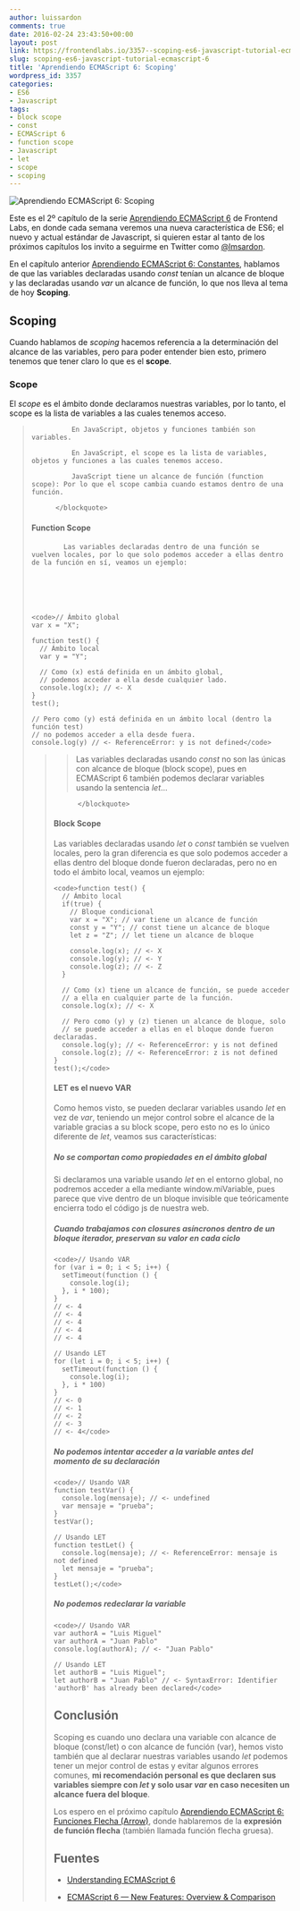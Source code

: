 ```yaml
---
author: luissardon
comments: true
date: 2016-02-24 23:43:50+00:00
layout: post
link: https://frontendlabs.io/3357--scoping-es6-javascript-tutorial-ecmascript-6
slug: scoping-es6-javascript-tutorial-ecmascript-6
title: 'Aprendiendo ECMAScript 6: Scoping'
wordpress_id: 3357
categories:
- ES6
- Javascript
tags:
- block scope
- const
- ECMAScript 6
- function scope
- Javascript
- let
- scope
- scoping
---
```


![Aprendiendo ECMAScript 6: Scoping](https://frontendlabs.io/wp-content/uploads/2016/02/cabecera-aprendiendo-es6.jpg)


          

Este es el 2º capítulo de la serie [Aprendiendo ECMAScript 6](https://frontendlabs.io/?s=Aprendiendo+ECMAScript+6) de Frontend Labs, en donde cada semana veremos una nueva característica de ES6; el nuevo y actual estándar de Javascript, si quieren estar al tanto de los próximos capítulos los invito a seguirme en Twitter como [@lmsardon](https://twitter.com/lmsardon).


          

En el capítulo anterior [Aprendiendo ECMAScript 6: Constantes](https://frontendlabs.io/3210--constantes-es6-javascript-tutorial-ecmascript-6), hablamos de que las variables declaradas usando _const_ tenían un alcance de bloque y las declaradas usando _var_ un alcance de función, lo que nos lleva al tema de hoy **Scoping**.
            
          


          

## Scoping


          

Cuando hablamos de _scoping_ hacemos referencia a la determinación del alcance de las variables, pero para poder entender bien esto, primero tenemos que tener claro lo que es el **scope**.
            
          


          

### Scope


          

El _scope_ es el ámbito donde declaramos nuestras variables, por lo tanto, el scope es la lista de variables a las cuales tenemos acceso.
            
          


          

<blockquote>
            
> 
> 
              En JavaScript, objetos y funciones también son variables.   

              En JavaScript, el scope es la lista de variables, objetos y funciones a las cuales tenemos acceso.   

              JavaScript tiene un alcance de función (function scope): Por lo que el scope cambia cuando estamos dentro de una función.
              
            
> 
> 
          </blockquote>


          

#### Function Scope


          


            Las variables declaradas dentro de una función se vuelven locales, por lo que solo podemos acceder a ellas dentro de la función en sí, veamos un ejemplo:
            
          


          
    
    <code>// Ámbito global
    var x = "X";
    
    function test() {
      // Ámbito local
      var y = "Y";
    
      // Como (x) está definida en un ámbito global,
      // podemos acceder a ella desde cualquier lado.
      console.log(x); // <- X
    }
    test();
    
    // Pero como (y) está definida en un ámbito local (dentro la función test)
    // no podemos acceder a ella desde fuera.
    console.log(y) // <- ReferenceError: y is not defined</code>

  

          

<blockquote>
            
> 
> Las variables declaradas usando _const_ no son las únicas con alcance de bloque (block scope), pues en ECMAScript 6 también podemos declarar variables usando la sentencia _let_...
              
            
> 
> 
          </blockquote>


          

#### Block Scope


          

Las variables declaradas usando _let_ o _const_ también se vuelven locales, pero la gran diferencia es que solo podemos acceder a ellas dentro del bloque donde fueron declaradas, pero no en todo el ámbito local, veamos un ejemplo:
            
          


          
    
    <code>function test() {
      // Ámbito local
      if(true) {
        // Bloque condicional
        var x = "X"; // var tiene un alcance de función
        const y = "Y"; // const tiene un alcance de bloque
        let z = "Z"; // let tiene un alcance de bloque
    
        console.log(x); // <- X
        console.log(y); // <- Y
        console.log(z); // <- Z
      }
    
      // Como (x) tiene un alcance de función, se puede acceder
      // a ella en cualquier parte de la función.
      console.log(x); // <- X
    
      // Pero como (y) y (z) tienen un alcance de bloque, solo
      // se puede acceder a ellas en el bloque donde fueron declaradas.
      console.log(y); // <- ReferenceError: y is not defined
      console.log(z); // <- ReferenceError: z is not defined
    }
    test();</code>

  

          

#### LET es el nuevo VAR


          

Como hemos visto, se pueden declarar variables usando _let_ en vez de _var_, teniendo un mejor control sobre el alcance de la variable gracias a su block scope, pero esto no es lo único diferente de _let_, veamos sus características:
            
          


          

##### No se comportan como propiedades en el ámbito global


          

Si declaramos una variable usando _let_ en el entorno global, no podremos acceder a ella mediante window.miVariable, pues parece que vive dentro de un bloque invisible que teóricamente encierra todo el código js de nuestra web.
            
          


          

##### Cuando trabajamos con closures asíncronos dentro de un bloque iterador, preservan su valor en cada ciclo


          
    
    <code>// Usando VAR
    for (var i = 0; i < 5; i++) {
      setTimeout(function () {
        console.log(i);
      }, i * 100);
    }
    // <- 4
    // <- 4
    // <- 4
    // <- 4
    // <- 4
    
    // Usando LET
    for (let i = 0; i < 5; i++) {
      setTimeout(function () {
        console.log(i);
      }, i * 100)
    }
    // <- 0
    // <- 1
    // <- 2
    // <- 3
    // <- 4</code>

  

          

##### No podemos intentar acceder a la variable antes del momento de su declaración


          
    
    <code>// Usando VAR
    function testVar() {
      console.log(mensaje); // <- undefined
      var mensaje = "prueba";
    }
    testVar();
    
    // Usando LET
    function testLet() {
      console.log(mensaje); // <- ReferenceError: mensaje is not defined
      let mensaje = "prueba";
    }
    testLet();</code>

  

          

##### No podemos redeclarar la variable


          
    
    <code>// Usando VAR
    var authorA = "Luis Miguel"
    var authorA = "Juan Pablo"
    console.log(authorA); // <- "Juan Pablo"
    
    // Usando LET
    let authorB = "Luis Miguel";
    let authorB = "Juan Pablo" // <- SyntaxError: Identifier 'authorB' has already been declared</code>

  

          

## Conclusión


          

Scoping es cuando uno declara una variable con alcance de bloque (const/let) o con alcance de función (var), hemos visto también que al declarar nuestras variables usando _let_ podemos tener un mejor control de estas y evitar algunos errores comunes, **mi recomendación personal es que declaren sus variables siempre con _let_ y solo usar _var_ en caso necesiten un alcance fuera del bloque**.
            
          


          

Los espero en el próximo capítulo [Aprendiendo ECMAScript 6: Funciones Flecha (Arrow)](https://frontendlabs.io/3410--funciones-flecha-arrow-es6-javascript-tutorial-ecmascript-6), donde hablaremos de la **expresión de función flecha** (también llamada función flecha gruesa).
            
          


          

## Fuentes


          


            
  * [Understanding ECMAScript 6](https://leanpub.com/understandinges6/read)

            
  * [ECMAScript 6 — New Features: Overview & Comparison](http://es6-features.org/)

          
